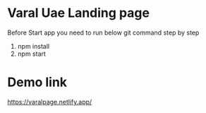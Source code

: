 # Varal Uae Landing page

Before Start app you need to run below git command step by step

1. npm install
2. npm start


# Demo link
https://varalpage.netlify.app/